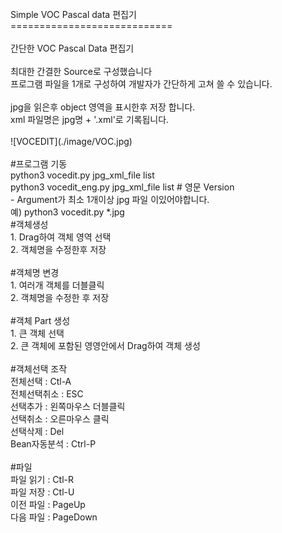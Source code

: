 <br>
Simple VOC Pascal data 편집기 <br>
============================<br>
<br>
간단한 VOC Pascal Data 편집기<br>
<br>
최대한 간결한 Source로 구성했습니다<br>
프로그램 파일을 1개로 구성하여 개발자가 간단하게 고쳐 쓸 수 있습니다.<br>
<br>
jpg을 읽은후 object 영역을 표시한후 저장 합니다.<br>
xml 파일명은  jpg명 + '.xml'로 기록됩니다.<br>
<br>
![VOCEDIT](./image/VOC.jpg)<br>
<br>
#프로그램 기동<br>
  python3 vocedit.py  jpg_xml_file list <br>
  python3 vocedit_eng.py  jpg_xml_file list # 영문 Version<br>
  - Argument가 최소 1개이상 jpg 파일 이있어야합니다.<br>
 예) python3 vocedit.py *.jpg
<br>
#객체생성<br>
 1. Drag하여 객체 영역 선택<br>
 2. 객체명을 수정한후 저장 <br>
<br>
#객체명 변경<br>
 1. 여러개 객체를 더블클릭<br>
 2. 객체명을 수정한 후 저장<br>
<br>
#객체 Part 생성<br>
 1. 큰 객체 선택 <br>
 2. 큰 객체에 포함된 영영안에서 Drag하여 객체 생성<br>
<br>
#객체선택 조작<br>
	전체선택    : Ctl-A <br>
	전체선택취소 : ESC  <br>
	선택추가  : 왼쪽마우스 더블클릭 <br>
	선택취소  : 오른마우스 클릭 <br>
	선택삭제     : Del    <br>
	Bean자동분석 : Ctrl-P<br>
	<br>
#파일<br>
	파일 읽기 : Ctl-R      <br>
	파일 저장 : Ctl-U      <br>
	이전 파일 : PageUp     <br>
	다음 파일 : PageDown   <br>
